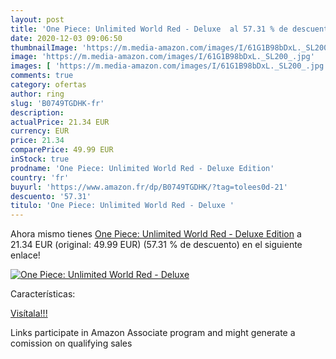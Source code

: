 ```yaml
---
layout: post
title: 'One Piece: Unlimited World Red - Deluxe  al 57.31 % de descuento'
date: 2020-12-03 09:06:50
thumbnailImage: 'https://m.media-amazon.com/images/I/61G1B98bDxL._SL200_.jpg'
image: 'https://m.media-amazon.com/images/I/61G1B98bDxL._SL200_.jpg'
images: [ 'https://m.media-amazon.com/images/I/61G1B98bDxL._SL200_.jpg' ]
comments: true
category: ofertas
author: ring
slug: 'B0749TGDHK-fr'
description:
actualPrice: 21.34 EUR
currency: EUR
price: 21.34
comparePrice: 49.99 EUR
inStock: true
prodname: 'One Piece: Unlimited World Red - Deluxe Edition'
country: 'fr'
buyurl: 'https://www.amazon.fr/dp/B0749TGDHK/?tag=tolees0d-21'
descuento: '57.31'
titulo: 'One Piece: Unlimited World Red - Deluxe '
---
```


Ahora mismo tienes [One Piece: Unlimited World Red - Deluxe Edition](https://www.amazon.fr/dp/B0749TGDHK/?tag=tolees0d-21) a 21.34 EUR (original: 49.99 EUR) (57.31 %  de descuento) en el siguiente enlace!

[![One Piece: Unlimited World Red - Deluxe ](https://m.media-amazon.com/images/I/61G1B98bDxL._SL200_.jpg)](https://www.amazon.fr/dp/B0749TGDHK/?tag=tolees0d-21)

Características:


[Visítala!!!](https://www.amazon.fr/dp/B0749TGDHK/?tag=tolees0d-21)

Links participate in Amazon Associate program and might generate a comission on qualifying sales
